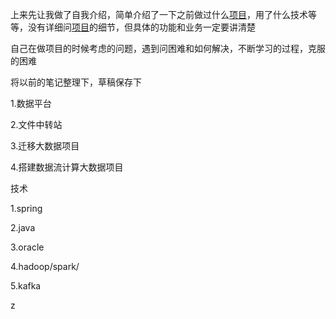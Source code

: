 上来先让我做了自我介绍，简单介绍了一下之前做过什么[项目](https://www.nowcoder.com/jump/super-jump/word?word=项目)，用了什么技术等等，没有详细问[项目](https://www.nowcoder.com/jump/super-jump/word?word=项目)的细节，但具体的功能和业务一定要讲清楚

自己在做项目的时候考虑的问题，遇到问困难和如何解决，不断学习的过程，克服的困难



将以前的笔记整理下，草稿保存下

1.数据平台

2.文件中转站

3.迁移大数据项目

4.搭建数据流计算大数据项目



技术

1.spring

2.java

3.oracle

4.hadoop/spark/

5.kafka





z

